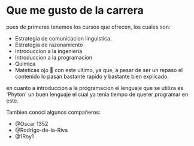 # Que me gusto de la carrera
pues de primeras tenemos los cursos que ofrecen, los cuales son:
- Estrategia de comunicacion linguistica.
- Estrategia de razonamiento
- Introduccion a la ingenieria
- Introduccion a la programacion
- Quimica
- Mateticas
ojo :eyes: con este ultimo, ya que, a pesar de ser un repaso el contenido lo pasan bastante rapido y bastante bien explicado.

en cuanto a introduccion a la programacion el lenguaje que se utiliza es 'Phyton' un buen lenguaje el cual ya tenia tiempo de querer programar en este.

Tambien conoci algunos compañeros:
- @Oscar 1352
- @Rodrigo-de-la-Riva
- @1Roy1